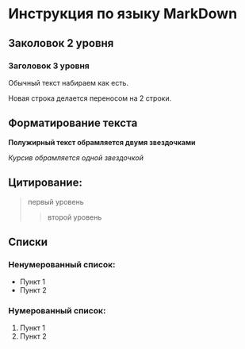 # Инструкция по языку MarkDown

## Заколовок 2 уровня

### Заголовок 3 уровня

Обычный текст набираем как есть.

Новая строка делается переносом на 2 строки.

## Форматирование текста

**Полужирный текст обрамляется двумя звездочками**

*Курсив обрамляется одной звездочкой*

## Цитирование:
> первый уровень
>> второй уровень

## Списки
### Ненумерованный список:
* Пункт 1
* Пункт 2

### Нумерованный список:
1. Пункт 1
2. Пункт 2

